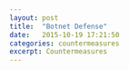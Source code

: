 ```yaml
---
layout: post
title:  "Botnet Defense"
date:   2015-10-19 17:21:50
categories: countermeasures
excerpt: Countermeasures
---
```


